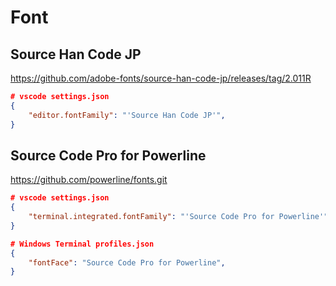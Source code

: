 # Font

## Source Han Code JP

<https://github.com/adobe-fonts/source-han-code-jp/releases/tag/2.011R>

```json
# vscode settings.json
{
    "editor.fontFamily": "'Source Han Code JP'",
}
```

## Source Code Pro for Powerline

<https://github.com/powerline/fonts.git>

```json
# vscode settings.json
{
    "terminal.integrated.fontFamily": "'Source Code Pro for Powerline'",
}
```

```json
# Windows Terminal profiles.json
{
    "fontFace": "Source Code Pro for Powerline",
}
```
